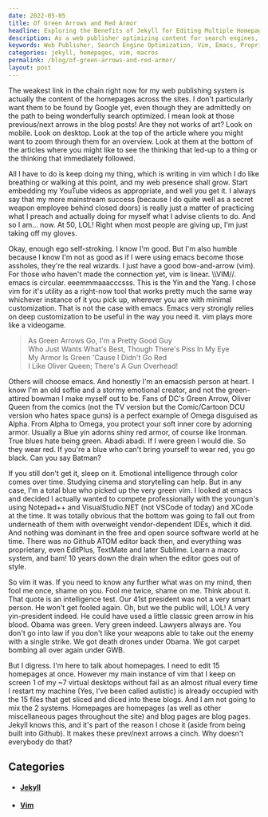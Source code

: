 ```yaml
---
date: 2022-05-05
title: Of Green Arrows and Red Armor
headline: Exploring the Benefits of Jekyll for Editing Multiple Homepages
description: As a web publisher optimizing content for search engines, I chose Vim for its utility over Emacs and am competing with the younguns using proprietary IDEs. I'm editing 15 homepages at once with Jekyll, and wondering why everyone doesn't do the same. I'm a lawyer, so I'm always prepared for a fight. Join me in my journey as I explore the potential pitfalls of using a macro system and discover why Jekyll is the best choice for editing multiple homepages.
keywords: Web Publisher, Search Engine Optimization, Vim, Emacs, Proprietary IDEs, Jekyll, Lawyer, Macros, Homepages, Editing, Multiple Homepages, Linear Tool, Circular Tool, Green Arrows, Red Armor, Prev/Next Arrows
categories: jekyll, homepages, vim, macros
permalink: /blog/of-green-arrows-and-red-armor/
layout: post
---
```



The weakest link in the chain right now for my web publishing system is
actually the content of the homepages across the sites. I don't particularly
want them to be found by Google yet, even though they are admittedly on the
path to being wonderfully search optimized. I mean look at those previous/next
arrows in the blog posts! Are they not works of art? Look on mobile. Look on
desktop. Look at the top of the article where you might want to zoom through
them for an overview. Look at them at the bottom of the articles where you
might like to see the thinking that led-up to a thing or the thinking that
immediately followed.

All I have to do is keep doing my thing, which is writing in vim which I do
like breathing or walking at this point, and my web presence shall grow. Start
embedding my YouTube videos as appropriate, and well you get it. I always say
that my more mainstream success (because I do quite well as a secret weapon
employee behind closed doors) is really just a matter of practicing what I
preach and actually doing for myself what I advise clients to do. And so I
am... now. At 50, LOL! Right when most people are giving up, I'm just taking
off my gloves.

Okay, enough ego self-stroking. I know I'm good. But I'm also humble because I
know I'm not as good as if I were using emacs become those assholes, they're
the real wizards. I just have a good bow-and-arrow (vim). For those who haven't
made the connection yet, vim is linear. \\\\VIM//. emacs is circular.
eeemmmaaacccsss. This is the Yin and the Yang. I chose vim for it's utility as
a right-now tool that works pretty much the same way whichever instance of it
you pick up, wherever you are with minimal customization. That is not the case
with emacs. Emacs very strongly relies on deep customization to be useful in
the way you need it. vim plays more like a videogame.

> As Green Arrows Go, I'm a Pretty Good Guy\
> Who Just Wants What's Best, Though There's Piss In My Eye\
> My Armor Is Green 'Cause I Didn't Go Red\
> I Like Oliver Queen; There's A Gun Overhead!

Others will choose emacs. And honestly I'm an emacsish person at heart. I know
I'm an old softie and a stormy emotional creator, and not the green-attired
bowman I make myself out to be. Fans of DC's Green Arrow, Oliver Queen from the
comics (not the TV version but the Comic/Cartoon DCU version who hates space
guns) is a perfect example of Omega disguised as Alpha. From Alpha to Omega,
you protect your soft inner core by adorning armor. Usually a Blue yin adorns
shiny red armor, of course like Ironman. True blues hate being green. Abadi
abadi. If I were green I would die. So they wear red. If you're a blue who
can't bring yourself to wear red, you go black. Can you say Batman?

If you still don't get it, sleep on it. Emotional intelligence through color
comes over time. Studying cinema and storytelling can help. But in any case,
I'm a total blue who picked up the very green vim. I looked at emacs and
decided I actually wanted to compete professionally with the youngun's using
Notepad++ and VisualStudio.NET (not VSCode of today) and XCode at the time. It
was totally obvious that the bottom was going to fall out from underneath of
them with overweight vendor-dependent IDEs, which it did. And nothing was
dominant in the free and open source software world at he time. There was no
Github ATOM editor back then, and everything was proprietary, even EditPlus,
TextMate and later Sublime. Learn a macro system, and bam! 10 years down the
drain when the editor goes out of style.

So vim it was. If you need to know any further what was on my mind, then fool
me once, shame on you. Fool me twice, shame on me. Think about it. That quote
is an intelligence test. Our 41st president was not a very smart person. He
won't get fooled again. Oh, but we the public will, LOL! A very yin-president
indeed. He could have used a little classic green arrow in his blood. Obama was
green. Very green indeed. Lawyers always are. You don't go into law if you
don't like your weapons able to take out the enemy with a single strike. We got
death drones under Obama. We got carpet bombing all over again under GWB.

But I digress. I'm here to talk about homepages. I need to edit 15 homepages at
once. However my main instance of vim that I keep on screen 1 of my ~7 virtual
desktops without fail as an almost ritual every time I restart my machine (Yes,
I've been called autistic) is already occupied with the 15 files that get
sliced and diced into these blogs. And I am not going to mix the 2 systems.
Homepages are homepages (as well as other miscellaneous pages throughout the
site) and blog pages are blog pages. Jekyll knows this, and it's part of the
reason I chose it (aside from being built into Github). It makes these
prev/next arrows a cinch. Why doesn't everybody do that?


## Categories

<ul>
<li><h4><a href='/jekyll/'>Jekyll</a></h4></li>
<li><h4><a href='/vim/'>Vim</a></h4></li></ul>